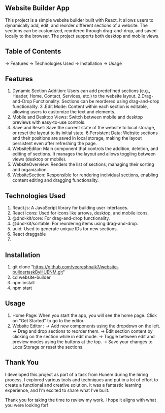 ## Website Builder App
This project is a simple website builder built with React. It allows users to dynamically add, edit, and reorder different sections of a website. The sections can be customized, reordered through drag-and-drop, and saved locally to the browser. The project supports both desktop and mobile views.

## Table of Contents
-> Features
-> Technologies Used
-> Installation
-> Usage

##  Features
1. Dynamic Section Addition: Users can add predefined sections (e.g., 
   Header, Home, Contact, Services, etc.) to the website layout.
2.Drag-and-Drop Functionality: Sections can be reordered using drag-and-drop functionality.
3 .Edit Mode: Content within each section is editable, allowing users to customize the text and elements.
4. Mobile and Desktop Views: Switch between mobile and desktop previews with easy-to-use controls.
5. Save and Reset: Save the current state of the website to local storage, or reset the layout to its initial state.
6.Persistent Data: Website sections and their positions are saved in local storage, making the layout persistent even after refreshing the page.
7. WebsiteEditor: Main component that controls the addition, deletion, and editing of sections. It manages the layout and allows toggling between views (desktop or mobile).
8. WebsiteOverview: Renders the list of sections, managing their sorting and organization.
9. WebsiteSection: Responsible for rendering individual sections, enabling content editing and dragging functionality.

## Technologies Used
1. React.js: A JavaScript library for building user interfaces.
2. React Icons: Used for icons like arrows, desktop, and mobile icons.
3. @dnd-kit/core: For drag-and-drop functionality.
4. @dnd-kit/sortable: For reordering items using drag-and-drop.
5. uuid: Used to generate unique IDs for new sections.
6. React draggable
7. 

## Installation
1. git clone "https://github.com/veereshnaik7/website-buildertaskByHUENM.git"
2. cd website-builder
3. npm install
4. npm start

## Usage
1. Home Page: When you start the app, you will see the home page. Click on "Get Started" to go to the editor.
2. Website Editor :
   -> Add new components using the dropdown on the left.
   -> Drag and drop sections to reorder them.
   -> Edit section content by clicking on the section while in edit mode.
   -> Toggle between edit and preview modes using the buttons at the top.
   -> Save your changes to LocalStorage or reset the sections.

## Thank You
I developed this project as part of a task from Hunem during the hiring process. I explored various tools and techniques and put in a lot of effort to create a functional and creative solution. It was a fantastic learning experience, and I’m excited to share what I’ve built.

Thank you for taking the time to review my work. I hope it aligns with what you were looking for!
